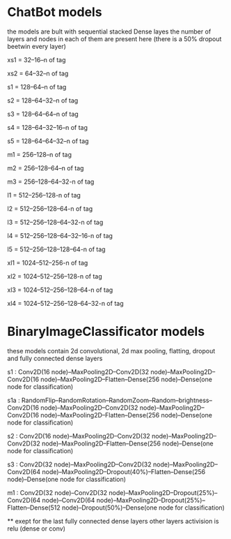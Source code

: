 # ChatBot models

the models are bult with sequential stacked Dense layes the number of layers and nodes in each of them are present here (there is a 50% dropout beetwin every layer)

xs1 = 32–16–n of tag

xs2 = 64–32–n of tag

s1 = 128–64–n of tag

s2 = 128–64–32–n of tag

s3 = 128–64–64–n of tag

s4 = 128–64–32–16–n of tag

s5 = 128–64–64–32–n of tag

m1 = 256–128–n of tag

m2 = 256–128–64–n of tag

m3 = 256–128–64–32-n of tag

l1 = 512–256–128-n of tag  

l2 = 512–256–128–64-n of tag  

l3 = 512–256–128–64–32-n of tag  

l4 = 512–256–128–64–32–16-n of tag  

l5 = 512–256–128–128–64-n of tag

xl1 = 1024–512–256-n of tag  

xl2 = 1024–512–256–128-n of tag  

xl3 = 1024–512–256–128–64-n of tag  

xl4 = 1024–512–256–128–64–32-n of tag

# BinaryImageClassificator models

these models contain 2d convolutional, 2d max pooling, flatting, dropout and fully connected dense layers

s1 : Conv2D(16 node)–MaxPooling2D–Conv2D(32 node)–MaxPooling2D–Conv2D(16 node)–MaxPooling2D–Flatten–Dense(256 node)–Dense(one node for classification)

s1a : RandomFlip–RandomRotation–RandomZoom–Random–brightness–Conv2D(16 node)–MaxPooling2D–Conv2D(32 node)–MaxPooling2D–Conv2D(16 node)–MaxPooling2D–Flatten–Dense(256 node)–Dense(one node for classification)

s2 : Conv2D(16 node)–MaxPooling2D–Conv2D(32 node)–MaxPooling2D–Conv2D(32 node)–MaxPooling2D–Flatten–Dense(256 node)–Dense(one node for classification)

s3 : Conv2D(32 node)–MaxPooling2D–Conv2D(32 node)–MaxPooling2D–Conv2D(64 node)–MaxPooling2D–Dropout(40%)–Flatten–Dense(256 node)–Dense(one node for classification)

m1 : Conv2D(32 node)–Conv2D(32 node)–MaxPooling2D–Dropout(25%)–Conv2D(64 node)–Conv2D(64 node)–MaxPooling2D–Dropout(25%)–Flatten–Dense(512 node)–Dropout(50%)–Dense(one node for classification)

** exept for the last fully connected dense layers other layers activision is relu (dense or conv)